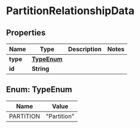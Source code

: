 # PartitionRelationshipData

## Properties
Name | Type | Description | Notes
------------ | ------------- | ------------- | -------------
**type** | [**TypeEnum**](#TypeEnum) |  | 
**id** | **String** |  | 

<a name="TypeEnum"></a>
## Enum: TypeEnum
Name | Value
---- | -----
PARTITION | &quot;Partition&quot;
